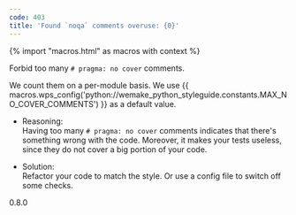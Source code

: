 ```yaml
---
code: 403
title: 'Found `noqa` comments overuse: {0}'
---
```


{% import "macros.html" as macros with context %}

Forbid too many `# pragma: no cover` comments.

We count them on a per-module basis. We use
{{ macros.wps_config('python://wemake_python_styleguide.constants.MAX_NO_COVER_COMMENTS') }} as a
default value.

  - Reasoning:  
    Having too many `# pragma: no cover` comments indicates that there's
    something wrong with the code. Moreover, it makes your tests
    useless, since they do not cover a big portion of your code.

  - Solution:  
    Refactor your code to match the style. Or use a config file to
    switch off some checks.

<div class="versionadded">

0.8.0

</div>